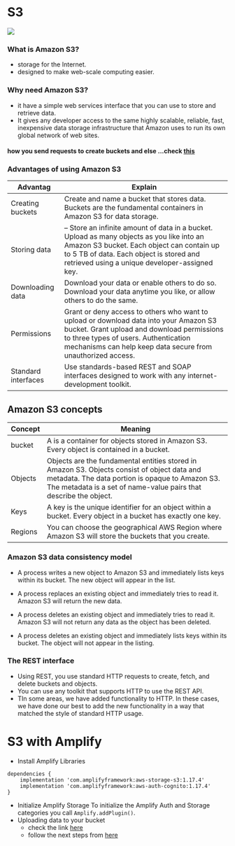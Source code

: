 # S3
![](https://miro.medium.com/max/1160/1*DHe24MbDHtbkOeIJzxrfdA.png)
### What is Amazon S3?
- storage for the Internet. 
- designed to make web-scale computing easier.
### Why need Amazon S3?
- it have a simple web services interface that you can use to store and retrieve data.
-  It gives any developer access to the same highly scalable, reliable, fast, inexpensive data storage infrastructure that Amazon uses to run its own global network of web sites.

#### how you send requests to create buckets and else ...check [this](https://docs.amplify.aws/lib/storage/getting-started/q/platform/android)
### Advantages of using Amazon S3
|Advantag|Explain|
|--------|-------|
|Creating buckets|Create and name a bucket that stores data. Buckets are the fundamental containers in Amazon S3 for data storage.|
|Storing data| – Store an infinite amount of data in a bucket. Upload as many objects as you like into an Amazon S3 bucket. Each object can contain up to 5 TB of data. Each object is stored and retrieved using a unique developer-assigned key.|
|Downloading data|Download your data or enable others to do so. Download your data anytime you like, or allow others to do the same.|
|Permissions|Grant or deny access to others who want to upload or download data into your Amazon S3 bucket. Grant upload and download permissions to three types of users. Authentication mechanisms can help keep data secure from unauthorized access.|
|Standard interfaces|Use standards-based REST and SOAP interfaces designed to work with any internet-development toolkit.|

## Amazon S3 concepts
|Concept|Meaning|
|-------|-------|
|bucket|A  is a container for objects stored in Amazon S3. Every object is contained in a bucket.|
|Objects|Objects are the fundamental entities stored in Amazon S3. Objects consist of object data and metadata. The data portion is opaque to Amazon S3. The metadata is a set of name-value pairs that describe the object.|
|Keys|A key is the unique identifier for an object within a bucket. Every object in a bucket has exactly one key.|
|Regions|You can choose the geographical AWS Region where Amazon S3 will store the buckets that you create.|

### Amazon S3 data consistency model
- A process writes a new object to Amazon S3 and immediately lists keys within its bucket. The new object will appear in the list.

- A process replaces an existing object and immediately tries to read it. Amazon S3 will return the new data.

- A process deletes an existing object and immediately tries to read it. Amazon S3 will not return any data as the object has been deleted.

- A process deletes an existing object and immediately lists keys within its bucket. The object will not appear in the listing.
### The REST interface
- Using REST, you use standard HTTP requests to create, fetch, and delete buckets and objects.
- You can use any toolkit that supports HTTP to use the REST API.
- TIn some areas, we have added functionality to HTTP. In these cases, we have done our best to add the new functionality in a way that matched the style of standard HTTP usage.

# S3 with Amplify
- Install Amplify Libraries
```
dependencies {
    implementation 'com.amplifyframework:aws-storage-s3:1.17.4'
    implementation 'com.amplifyframework:aws-auth-cognito:1.17.4'
}
```
- Initialize Amplify Storage
To initialize the Amplify Auth and Storage categories you call `Amplify.addPlugin()`.
- Uploading data to your bucket
  - check the link [here](https://docs.amplify.aws/lib/storage/getting-started/q/platform/android#uploading-data-to-your-bucket) 
  - follow the next steps from [here](https://docs.amplify.aws/lib/storage/getting-started/q/platform/android#next-steps)
